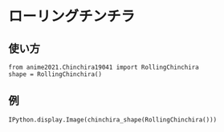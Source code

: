 # ローリングチンチラ
## 使い方
```
from anime2021.Chinchira19041 import RollingChinchira
shape = RollingChinchira()
```
## 例

```
IPython.display.Image(chinchira_shape(RollingChinchira()))
```
